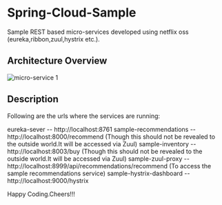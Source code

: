 # Spring-Cloud-Sample
Sample REST based micro-services developed using netflix oss (eureka,ribbon,zuul,hystrix etc.).
## Architecture Overview

![micro-service 1](https://user-images.githubusercontent.com/12646868/41308911-d1ed7d98-6e9a-11e8-955f-0590c06553dd.jpg)

## Description

Following are the urls where the services are running:

eureka-sever -- http://localhost:8761
sample-recommendations -- http://localhost:8000/recommend (Though this should not be revealed to the outside world.It will be accessed via Zuul)
sample-inventory -- http://localhost:8003/buy (Though this should not be revealed to the outside world.It will be accessed via Zuul)
sample-zuul-proxy -- http://localhost:8999/api/recommendations/recommend (To access the sample recommendations service)
sample-hystrix-dashboard -- http://localhost:9000/hystrix


Happy Coding.Cheers!!!
